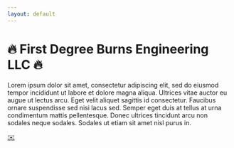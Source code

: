 ```yaml
---
layout: default
---
```


# :fire: First Degree Burns Engineering LLC :fire:

Lorem ipsum dolor sit amet, consectetur adipiscing elit, sed do eiusmod tempor incididunt ut labore et dolore magna aliqua. Ultrices vitae auctor eu augue ut lectus arcu. Eget velit aliquet sagittis id consectetur. Faucibus ornare suspendisse sed nisi lacus sed. Semper eget duis at tellus at urna condimentum mattis pellentesque. Donec ultrices tincidunt arcu non sodales neque sodales. Sodales ut etiam sit amet nisl purus in.

[:envelope:](kevin@firstdegreeburnsengineering.com)

